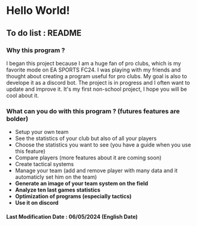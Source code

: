 # Hello World!

## To do list : README

### Why this program ?
I began this project because I am a huge fan of pro clubs, which is my favorite mode on EA SPORTS FC24. I was playing with my friends and thought about creating a program useful for pro clubs. My goal is also to develope it as a discord bot. The project is in progress and I often want to update and improve it. It's my first non-school project, I hope you will be cool about it.

### What can you do with this program ? (futures features are bolder)
* Setup your own team
* See the statistics of your club but also of all your players
* Choose the statistics you want to see (you have a guide when you use this feature)
* Compare players (more features about it are coming soon)
* Create tactical systems
* Manage your team (add and remove player with many data and it automaticly set him on the team)
* **Generate an image of your team system on the field**
* **Analyze ten last games statistics**
* **Optimization of programs (especially tactics)**
* **Use it on discord**


#### Last Modification Date : 06/05/2024 (English Date)